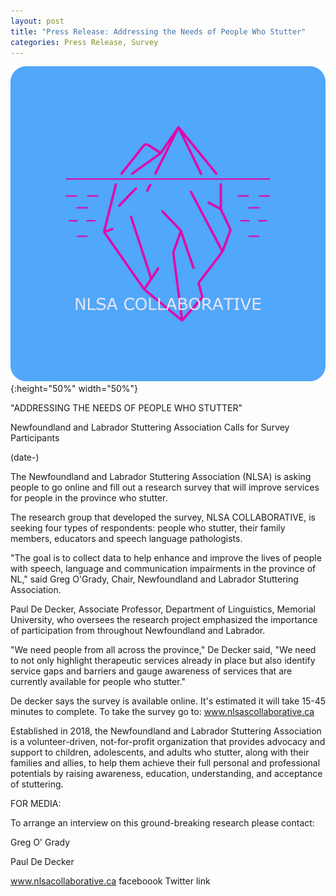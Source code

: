 ```yaml
---
layout: post
title: "Press Release: Addressing the Needs of People Who Stutter"
categories: Press Release, Survey
---
```


![image of iceberg](../assets/images/noun_Iceberg_2258187_logo.png) {:height="50%" width="50%"}

"ADDRESSING THE NEEDS OF PEOPLE WHO STUTTER"

Newfoundland and Labrador Stuttering Association Calls for Survey Participants

(date-)

The Newfoundland and Labrador Stuttering Association (NLSA) is asking people to go online and fill out a research survey that will improve services for people in the province who stutter.

The research group that developed the survey, NLSA COLLABORATIVE, is seeking four types of respondents: people who stutter, their family members, educators and speech language pathologists.

"The goal is to collect data to help enhance and improve the lives of people with speech, language and communication impairments in the province of NL," said Greg O'Grady, Chair, Newfoundland and Labrador Stuttering Association.

Paul De Decker,  Associate Professor, Department of Linguistics, Memorial University, who oversees the research project emphasized the importance of participation from throughout Newfoundland and Labrador.

"We need people from all across the province," De Decker said, "We need to not only highlight therapeutic services already in place but also identify service gaps and barriers and gauge awareness of services that are currently available for people who stutter."

De decker says the survey is available online.
It's estimated it will take 15-45 minutes to complete.
To take the survey go to: www.nlsascollaborative.ca

Established in 2018, the Newfoundland and Labrador Stuttering Association is a volunteer-driven, not-for-profit organization that provides advocacy and support to children, adolescents, and adults who stutter, along with their families and allies, to help them achieve their full personal and professional potentials by raising awareness, education, understanding, and acceptance of stuttering.

FOR MEDIA:

To arrange an interview on this ground-breaking research please contact:

Greg O' Grady

Paul De Decker


www.nlsacollaborative.ca
faceboook
Twitter link
